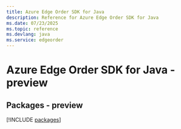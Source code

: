 ```yaml
---
title: Azure Edge Order SDK for Java
description: Reference for Azure Edge Order SDK for Java
ms.date: 07/23/2025
ms.topic: reference
ms.devlang: java
ms.service: edgeorder
---
```

# Azure Edge Order SDK for Java - preview
## Packages - preview
[!INCLUDE [packages](edge-order-index.md)]